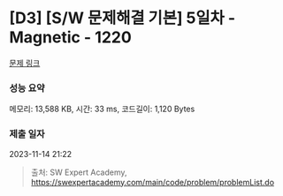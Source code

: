 # [D3] [S/W 문제해결 기본] 5일차 - Magnetic - 1220 

[문제 링크](https://swexpertacademy.com/main/code/problem/problemDetail.do?contestProbId=AV14hwZqABsCFAYD) 

### 성능 요약

메모리: 13,588 KB, 시간: 33 ms, 코드길이: 1,120 Bytes

### 제출 일자

2023-11-14 21:22



> 출처: SW Expert Academy, https://swexpertacademy.com/main/code/problem/problemList.do